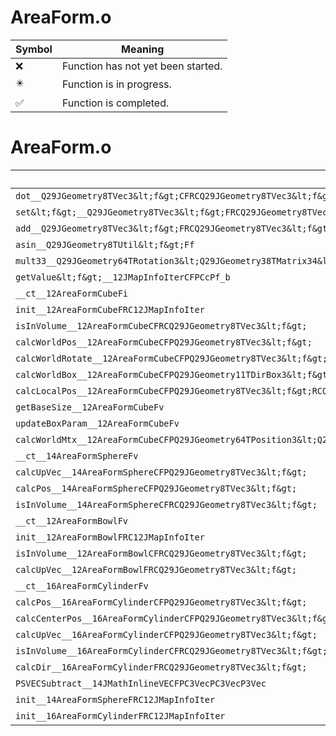 # AreaForm.o
| Symbol | Meaning 
| ------------- | ------------- 
| :x: | Function has not yet been started. 
| :eight_pointed_black_star: | Function is in progress. 
| :white_check_mark: | Function is completed. 


# AreaForm.o
| Symbol | Decompiled? |
| ------------- | ------------- |
| `dot__Q29JGeometry8TVec3&lt;f&gt;CFRCQ29JGeometry8TVec3&lt;f&gt;` | :white_check_mark: |
| `set&lt;f&gt;__Q29JGeometry8TVec3&lt;f&gt;FRCQ29JGeometry8TVec3&lt;f&gt;_v` | :white_check_mark: |
| `add__Q29JGeometry8TVec3&lt;f&gt;FRCQ29JGeometry8TVec3&lt;f&gt;` | :white_check_mark: |
| `asin__Q29JGeometry8TUtil&lt;f&gt;Ff` | :white_check_mark: |
| `mult33__Q29JGeometry64TRotation3&lt;Q29JGeometry38TMatrix34&lt;Q29JGeometry13SMatrix34C&lt;f&gt;&gt;&gt;CFRCQ29JGeometry8TVec3&lt;f&gt;RQ29JGeometry8TVec3&lt;f&gt;` | :x: |
| `getValue&lt;f&gt;__12JMapInfoIterCFPCcPf_b` | :x: |
| `__ct__12AreaFormCubeFi` | :white_check_mark: |
| `init__12AreaFormCubeFRC12JMapInfoIter` | :white_check_mark: |
| `isInVolume__12AreaFormCubeCFRCQ29JGeometry8TVec3&lt;f&gt;` | :white_check_mark: |
| `calcWorldPos__12AreaFormCubeCFPQ29JGeometry8TVec3&lt;f&gt;` | :white_check_mark: |
| `calcWorldRotate__12AreaFormCubeCFPQ29JGeometry8TVec3&lt;f&gt;` | :x: |
| `calcWorldBox__12AreaFormCubeCFPQ29JGeometry11TDirBox3&lt;f&gt;` | :white_check_mark: |
| `calcLocalPos__12AreaFormCubeCFPQ29JGeometry8TVec3&lt;f&gt;RCQ29JGeometry8TVec3&lt;f&gt;` | :white_check_mark: |
| `getBaseSize__12AreaFormCubeFv` | :white_check_mark: |
| `updateBoxParam__12AreaFormCubeFv` | :x: |
| `calcWorldMtx__12AreaFormCubeCFPQ29JGeometry64TPosition3&lt;Q29JGeometry38TMatrix34&lt;Q29JGeometry13SMatrix34C&lt;f&gt;&gt;&gt;` | :white_check_mark: |
| `__ct__14AreaFormSphereFv` | :white_check_mark: |
| `calcUpVec__14AreaFormSphereCFPQ29JGeometry8TVec3&lt;f&gt;` | :white_check_mark: |
| `calcPos__14AreaFormSphereCFPQ29JGeometry8TVec3&lt;f&gt;` | :white_check_mark: |
| `isInVolume__14AreaFormSphereCFRCQ29JGeometry8TVec3&lt;f&gt;` | :white_check_mark: |
| `__ct__12AreaFormBowlFv` | :white_check_mark: |
| `init__12AreaFormBowlFRC12JMapInfoIter` | :white_check_mark: |
| `isInVolume__12AreaFormBowlCFRCQ29JGeometry8TVec3&lt;f&gt;` | :white_check_mark: |
| `calcUpVec__12AreaFormBowlFRCQ29JGeometry8TVec3&lt;f&gt;` | :white_check_mark: |
| `__ct__16AreaFormCylinderFv` | :white_check_mark: |
| `calcPos__16AreaFormCylinderCFPQ29JGeometry8TVec3&lt;f&gt;` | :white_check_mark: |
| `calcCenterPos__16AreaFormCylinderCFPQ29JGeometry8TVec3&lt;f&gt;` | :white_check_mark: |
| `calcUpVec__16AreaFormCylinderCFPQ29JGeometry8TVec3&lt;f&gt;` | :white_check_mark: |
| `isInVolume__16AreaFormCylinderCFRCQ29JGeometry8TVec3&lt;f&gt;` | :white_check_mark: |
| `calcDir__16AreaFormCylinderFRCQ29JGeometry8TVec3&lt;f&gt;` | :white_check_mark: |
| `PSVECSubtract__14JMathInlineVECFPC3VecPC3VecP3Vec` | :x: |
| `init__14AreaFormSphereFRC12JMapInfoIter` | :white_check_mark: |
| `init__16AreaFormCylinderFRC12JMapInfoIter` | :white_check_mark: |

